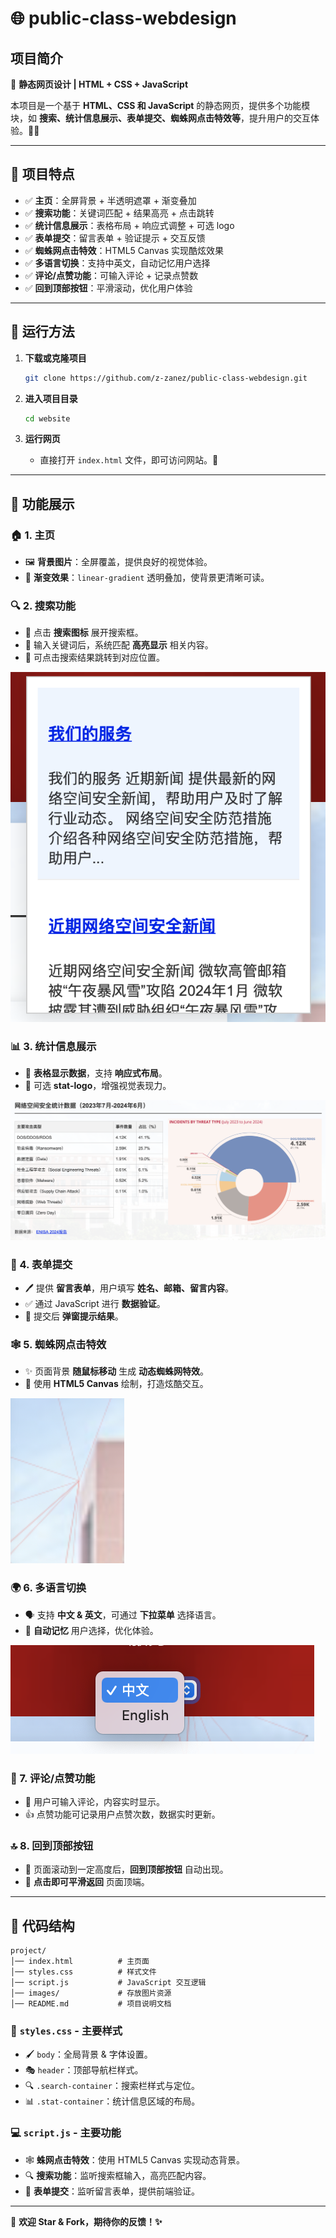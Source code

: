 # 🌐 public-class-webdesign

## 项目简介

🚀 **静态网页设计 | HTML + CSS + JavaScript**

本项目是一个基于 **HTML、CSS 和 JavaScript** 的静态网页，提供多个功能模块，如 **搜索、统计信息展示、表单提交、蜘蛛网点击特效等**，提升用户的交互体验。🎨✨

---

## 📌 项目特点

- ✅ **主页**：全屏背景 + 半透明遮罩 + 渐变叠加
- ✅ **搜索功能**：关键词匹配 + 结果高亮 + 点击跳转
- ✅ **统计信息展示**：表格布局 + 响应式调整 + 可选 logo
- ✅ **表单提交**：留言表单 + 验证提示 + 交互反馈
- ✅ **蜘蛛网点击特效**：HTML5 Canvas 实现酷炫效果
- ✅ **多语言切换**：支持中英文，自动记忆用户选择
- ✅ **评论/点赞功能**：可输入评论 + 记录点赞数
- ✅ **回到顶部按钮**：平滑滚动，优化用户体验

---

## 🔧 运行方法

1. **下载或克隆项目**

   ```sh
   git clone https://github.com/z-zanez/public-class-webdesign.git
   ```
2. **进入项目目录**

   ```sh
   cd website
   ```
3. **运行网页**

   - 直接打开 `index.html` 文件，即可访问网站。🎉

---

## 🎨 功能展示

### 🏠 1. 主页

- 🖼️ **背景图片**：全屏覆盖，提供良好的视觉体验。
- 🎨 **渐变效果**：`linear-gradient` 透明叠加，使背景更清晰可读。

### 🔍 2. 搜索功能

- 🔹 点击 **搜索图标** 展开搜索框。
- 🔹 输入关键词后，系统匹配 **高亮显示** 相关内容。
- 🔹 可点击搜索结果跳转到对应位置。

![1741093035139](image/README/1741093035139.png)

### 📊 3. 统计信息展示

- 📌 **表格显示数据**，支持 **响应式布局**。
- 📌 可选 **stat-logo**，增强视觉表现力。

![1741092924337](image/README/1741092924337.png)

### 📝 4. 表单提交

- 🖊️ 提供 **留言表单**，用户填写 **姓名、邮箱、留言内容**。
- ✅ 通过 JavaScript 进行 **数据验证**。
- 📢 提交后 **弹窗提示结果**。

### 🕸️ 5. 蜘蛛网点击特效

- ✨ 页面背景 **随鼠标移动** 生成 **动态蜘蛛网特效**。
- 🎨 使用 **HTML5 Canvas** 绘制，打造炫酷交互。

![1741092995732](image/README/1741092995732.png)

### 🌍 6. 多语言切换

- 🗣️ 支持 **中文 & 英文**，可通过 **下拉菜单** 选择语言。
- 💾 **自动记忆** 用户选择，优化体验。

![1741092977977](image/README/1741092977977.png)

### 💬 7. 评论/点赞功能

- 📝 用户可输入评论，内容实时显示。
- 👍 点赞功能可记录用户点赞次数，数据实时更新。

### 🔝 8. 回到顶部按钮

- 🔺 页面滚动到一定高度后，**回到顶部按钮** 自动出现。
- 🎯 **点击即可平滑返回** 页面顶端。

---

## 📂 代码结构

```plaintext
project/
│── index.html          # 主页面
│── styles.css          # 样式文件
│── script.js           # JavaScript 交互逻辑
│── images/             # 存放图片资源
│── README.md           # 项目说明文档
```

### 🎨 `styles.css` - 主要样式

- 🖌️ `body`：全局背景 & 字体设置。
- 🎭 `header`：顶部导航栏样式。
- 🔍 `.search-container`：搜索栏样式与定位。
- 📊 `.stat-container`：统计信息区域的布局。

### 💻 `script.js` - 主要功能

- 🕸️ **蛛网点击特效**：使用 HTML5 Canvas 实现动态背景。
- 🔍 **搜索功能**：监听搜索框输入，高亮匹配内容。
- 📝 **表单提交**：监听留言表单，提供前端验证。

---

📢 **欢迎 Star & Fork，期待你的反馈！✨**
